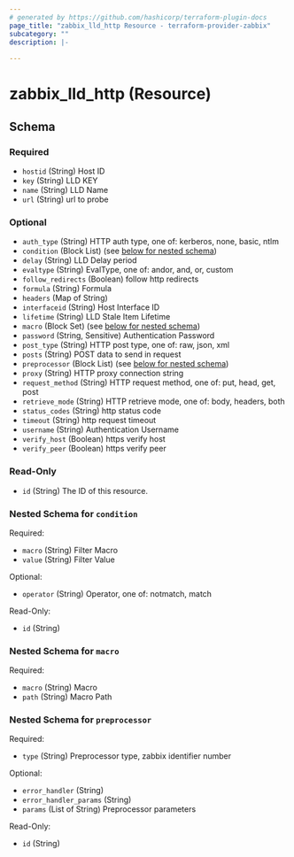 ```yaml
---
# generated by https://github.com/hashicorp/terraform-plugin-docs
page_title: "zabbix_lld_http Resource - terraform-provider-zabbix"
subcategory: ""
description: |-
  
---
```


# zabbix_lld_http (Resource)





<!-- schema generated by tfplugindocs -->
## Schema

### Required

- `hostid` (String) Host ID
- `key` (String) LLD KEY
- `name` (String) LLD Name
- `url` (String) url to probe

### Optional

- `auth_type` (String) HTTP auth type, one of: kerberos, none, basic, ntlm
- `condition` (Block List) (see [below for nested schema](#nestedblock--condition))
- `delay` (String) LLD Delay period
- `evaltype` (String) EvalType, one of: andor, and, or, custom
- `follow_redirects` (Boolean) follow http redirects
- `formula` (String) Formula
- `headers` (Map of String)
- `interfaceid` (String) Host Interface ID
- `lifetime` (String) LLD Stale Item Lifetime
- `macro` (Block Set) (see [below for nested schema](#nestedblock--macro))
- `password` (String, Sensitive) Authentication Password
- `post_type` (String) HTTP post type, one of: raw, json, xml
- `posts` (String) POST data to send in request
- `preprocessor` (Block List) (see [below for nested schema](#nestedblock--preprocessor))
- `proxy` (String) HTTP proxy connection string
- `request_method` (String) HTTP request method, one of: put, head, get, post
- `retrieve_mode` (String) HTTP retrieve mode, one of: body, headers, both
- `status_codes` (String) http status code
- `timeout` (String) http request timeout
- `username` (String) Authentication Username
- `verify_host` (Boolean) https verify host
- `verify_peer` (Boolean) https verify peer

### Read-Only

- `id` (String) The ID of this resource.

<a id="nestedblock--condition"></a>
### Nested Schema for `condition`

Required:

- `macro` (String) Filter Macro
- `value` (String) Filter Value

Optional:

- `operator` (String) Operator, one of: notmatch, match

Read-Only:

- `id` (String)


<a id="nestedblock--macro"></a>
### Nested Schema for `macro`

Required:

- `macro` (String) Macro
- `path` (String) Macro Path


<a id="nestedblock--preprocessor"></a>
### Nested Schema for `preprocessor`

Required:

- `type` (String) Preprocessor type, zabbix identifier number

Optional:

- `error_handler` (String)
- `error_handler_params` (String)
- `params` (List of String) Preprocessor parameters

Read-Only:

- `id` (String)
